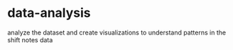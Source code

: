 # data-analysis
analyze the dataset and create visualizations to understand patterns in the shift notes data
